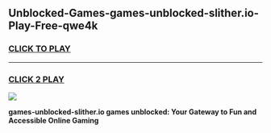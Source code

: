 
## Unblocked-Games-games-unblocked-slither.io-Play-Free-qwe4k
<h3>
<a href="https://premium76.site?title=games-unblocked-slither.io&ref=09A">CLICK TO PLAY</a></h3>
<hr>

<h3>
<a href="https://premium76.site?title=games-unblocked-slither.io&ref=09A">CLICK 2 PLAY</a>
  
</h3>

<a href="https://premium76.site?title=games-unblocked-slither.io&ref=09A"><img src="https://clearcache.store/games.png"></a>


**games-unblocked-slither.io games unblocked: Your Gateway to Fun and Accessible Online Gaming**
